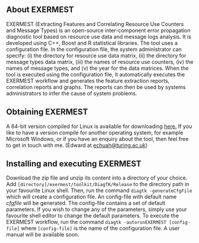 ## About EXERMEST ##

EXERMEST (Extracting Features and Correlating Resource Use Counters and Message Types) is an open-source inter-component error propagation diagnostic tool based on resource use data and message logs analysis.  It is developed using C++, Boost and R statistical libraries.  The tool uses a configuration file.  In the configuration file, the system administrator can specify: (i) the directory for resource use data matrix, (ii) the directory for message types data matrix, (iii) the names of resource use counters, (iv) the names of message types, and (v) the year for the data matrices.  When the tool is executed using the configuration file, it automatically executes the EXERMEST workflow and generates the feature extraction reports, correlation reports and graphs.  The reports can then be used by systems administrators to infer the cause of system problems.

## Obtaining EXERMEST ##
A 64-bit version compiled for Linux is available for downloading [here.](https://tinyurl.com/ybsxxeyl)  If you like to have a version compile for another operating system, for example Microsoft Windows, or if you have an enquiry about the tool, then feel free to get in touch with me. (Edward at echuah@turing.ac.uk)

## Installing and executing EXERMEST ##
Download the zip file and unzip its content into a directory of your choice.  Add `[directory]/exermest/toolkit/DiagTK/Release` to the directory path in your favourite Linux shell.  Then, run the command `diagtk -generateCfgFile` which will create a configuration file.  An config-file with default name *cfgfile* will be generated.  The config-file contains a set of default parameters.  If you wish to change any of the parameters, simply use your favourite shell editor to change the default parameters.  To execute the EXERMEST workflow, run the command `diagtk -autorunEXERMEST [config-file]` where `[config-file]` is the name of the configuration file.  A user manual will be available soon.
